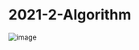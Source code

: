 # 2021-2-Algorithm

![image](https://user-images.githubusercontent.com/45021330/140641766-a802aae7-90e9-4bbf-aaeb-cb131a83a985.png)
